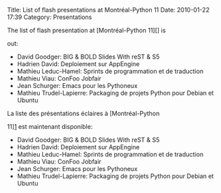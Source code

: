 Title: List of flash presentations at Montréal-Python 11
Date: 2010-01-22 17:39
Category: Presentations

<!--:en-->The list of flash presentation at [Montréal-Python 11][] is
out:

-   David Goodger: BIG & BOLD Slides With reST & S5
-   Hadrien David: Deploiement sur AppEngine
-   Mathieu Leduc-Hamel: Sprints de programmation et de traduction
-   Mathieu Viau: ConFoo Jobfair
-   Jean Schurger: Emacs pour les Pythoneux
-   Mathieu Trudel-Lapierre: Packaging de projets Python pour Debian et
    Ubuntu

<!--:--><!--:fr-->La liste des présentations éclaires à [Montréal-Python
11][1] est maintenant disponible:

-   David Goodger: BIG & BOLD Slides With reST & S5
-   Hadrien David: Deploiement sur AppEngine
-   Mathieu Leduc-Hamel: Sprints de programmation et de traduction
-   Mathieu Viau: ConFoo Jobfair
-   Jean Schurger: Emacs pour les Pythoneux
-   Mathieu Trudel-Lapierre: Packaging de projets Python pour Debian et
    Ubuntu

<!--:-->

</p>

  [Montréal-Python 11]: /2010/01/16/montreal-python-11-2010-01-25-at-uqam/
  [1]: /fr/2010/01/16/montreal-python-11-2010-01-25-at-uqam/
